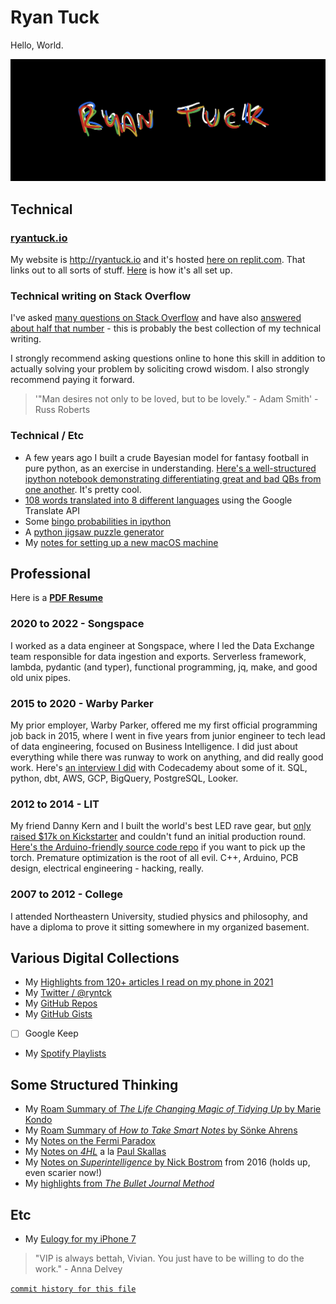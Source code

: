 # Ryan Tuck

Hello, World. 

![](103A02EE-52E5-4A2A-B71D-667558529965.jpeg)

## Technical

### [ryantuck.io](http://ryantuck.io)

My website is http://ryantuck.io and it's hosted [here on replit.com](https://replit.com/@ryantuck/ryantuck). That links out to all sorts of stuff. [Here](https://github.com/ryantuck/website#readme) is how it's all set up.

### Technical writing on Stack Overflow

I've asked [many questions on Stack Overflow](https://stackoverflow.com/users/1700270/ryantuck?tab=questions) and have also [answered about half that number](https://stackoverflow.com/users/1700270/ryantuck?tab=answers) - this is probably the best collection of my technical writing. 

I strongly recommend asking questions online to hone this skill in addition to actually solving your problem by soliciting crowd wisdom. I also strongly recommend paying it forward. 

> '"Man desires not only to be loved, but to be lovely." - Adam Smith' - Russ Roberts

### Technical / Etc

- A few years ago I built a crude Bayesian model for fantasy football in pure python, as an exercise in understanding. [Here's a well-structured ipython notebook demonstrating differentiating great and bad QBs from one another](https://github.com/ryantuck/lombardi/blob/master/bayes_qb_tds.ipynb). It's pretty cool.
- [108 words translated into 8 different languages](https://github.com/ryantuck/translate-words/blob/master/output.csv) using the Google Translate API
- Some [bingo probabilities in ipython](https://github.com/ryantuck/bingo/blob/master/scratch.ipynb)
- A [python jigsaw puzzle generator](https://github.com/ryantuck/puzz)
- My [notes for setting up a new macOS machine](https://gist.github.com/ryantuck/73b8df1b2aa728af01bc47ac364a205a)

## Professional

Here is a [**PDF Resume**](resume-2022.pdf)

### 2020 to 2022 - Songspace

I worked as a data engineer at Songspace, where I led the Data Exchange team responsible for data ingestion and exports. Serverless framework, lambda, pydantic (and typer), functional programming, jq, make, and good old unix pipes.

### 2015 to 2020 - Warby Parker

My prior employer, Warby Parker, offered me my first official programming job back in 2015, where I went in five years from junior engineer to tech lead of data engineering, focused on Business Intelligence. I did just about everything while there was runway to work on anything, and did really good work. Here's [an interview I did](https://www.codecademy.com/resources/blog/data-engineer-warby-parker/) with Codecademy about some of it. SQL, python, dbt, AWS, GCP, BigQuery, PostgreSQL, Looker.

### 2012 to 2014 - LIT

My friend Danny Kern and I built the world's best LED rave gear, but [only raised $17k on Kickstarter](https://www.kickstarter.com/projects/litlitlit/halo-rave-gear-revolutionized) and couldn't fund an initial production round. [Here's the Arduino-friendly source code repo](https://github.com/ryantuck/lit-halo) if you want to pick up the torch. Premature optimization is the root of all evil. C++, Arduino, PCB design, electrical engineering - hacking, really.

### 2007 to 2012 - College

I attended Northeastern University, studied physics and philosophy, and have a diploma to prove it sitting somewhere in my organized basement.


## Various Digital Collections

- My [Highlights from 120+ articles I read on my phone in 2021](https://roamresearch.com/#/app/tuck/page/nk6SpiSVo)
- My [Twitter / @ryntck](https://twitter.com/ryntck)
- My [GitHub Repos](https://github.com/ryantuck?tab=repositories)
- My [GitHub Gists](https://gist.github.com/ryantuck)
- [ ] Google Keep
- My [Spotify Playlists](playlists.md)

## Some Structured Thinking

- My [Roam Summary of _The Life Changing Magic of Tidying Up_ by Marie Kondo](https://roamresearch.com/#/app/tuck/page/3TcMmIyPF)
- My [Roam Summary of _How to Take Smart Notes_ by Sönke Ahrens](https://roamresearch.com/#/app/tuck/page/yy7oqb4so)
- My [Notes on the Fermi Paradox](https://gist.github.com/ryantuck/a82d7344619644f61978d4eba7ce7c8b)
- My [Notes on _4HL_](https://roamresearch.com/#/app/tuck/page/tBiEf8Ghq) a la [Paul Skallas](https://twitter.com/paulskallas)
- My [Notes on _Superintelligence_ by Nick Bostrom](https://gist.github.com/ryantuck/a6b4b0303eddb3bd250ee97f2bde7f9d) from 2016 (holds up, even scarier now!)
- My [highlights from _The Bullet Journal Method_](notes-bullet-journal.md)

## Etc

- My [Eulogy for my iPhone 7](https://roamresearch.com/#/app/tuck/page/zlTpqAgmh)

> "VIP is always bettah, Vivian. You just have to be willing to do the work." - Anna Delvey


[`commit history for this file`](https://github.com/ryantuck/ryantuck/commits/master/README.md)

